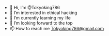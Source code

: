 - 👋 Hi, I’m @Tokyoking786
- 👀 I’m interested in ethical hacking
- 🌱 I’m currently learning my life
- 💞️ I’m looking forward to the top
- 📫 How to reach me Tokyoking786@gmail.com 

<!---
Tokyoking786/Tokyoking786 is a ✨ special ✨ repository because its `README.md` (this file) appears on your GitHub profile.
You can click the Preview link to take a look at your changes.
--->
